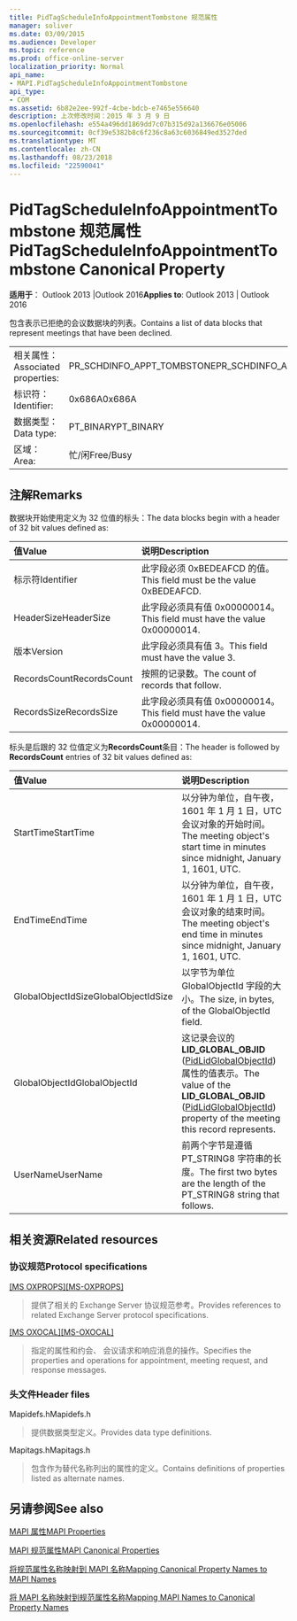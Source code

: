 ```yaml
---
title: PidTagScheduleInfoAppointmentTombstone 规范属性
manager: soliver
ms.date: 03/09/2015
ms.audience: Developer
ms.topic: reference
ms.prod: office-online-server
localization_priority: Normal
api_name:
- MAPI.PidTagScheduleInfoAppointmentTombstone
api_type:
- COM
ms.assetid: 6b82e2ee-992f-4cbe-bdcb-e7465e556640
description: 上次修改时间：2015 年 3 月 9 日
ms.openlocfilehash: e554a496dd1869dd7c07b315d92a136676e05006
ms.sourcegitcommit: 0cf39e5382b8c6f236c8a63c6036849ed3527ded
ms.translationtype: MT
ms.contentlocale: zh-CN
ms.lasthandoff: 08/23/2018
ms.locfileid: "22590041"
---
```

# <a name="pidtagscheduleinfoappointmenttombstone-canonical-property"></a><span data-ttu-id="0a7b9-103">PidTagScheduleInfoAppointmentTombstone 规范属性</span><span class="sxs-lookup"><span data-stu-id="0a7b9-103">PidTagScheduleInfoAppointmentTombstone Canonical Property</span></span>

  
  
<span data-ttu-id="0a7b9-104">**适用于**： Outlook 2013 |Outlook 2016</span><span class="sxs-lookup"><span data-stu-id="0a7b9-104">**Applies to**: Outlook 2013 | Outlook 2016</span></span> 
  
<span data-ttu-id="0a7b9-105">包含表示已拒绝的会议数据块的列表。</span><span class="sxs-lookup"><span data-stu-id="0a7b9-105">Contains a list of data blocks that represent meetings that have been declined.</span></span>
  
|||
|:-----|:-----|
|<span data-ttu-id="0a7b9-106">相关属性：</span><span class="sxs-lookup"><span data-stu-id="0a7b9-106">Associated properties:</span></span>  <br/> |<span data-ttu-id="0a7b9-107">PR_SCHDINFO_APPT_TOMBSTONE</span><span class="sxs-lookup"><span data-stu-id="0a7b9-107">PR_SCHDINFO_APPT_TOMBSTONE</span></span>  <br/> |
|<span data-ttu-id="0a7b9-108">标识符：</span><span class="sxs-lookup"><span data-stu-id="0a7b9-108">Identifier:</span></span>  <br/> |<span data-ttu-id="0a7b9-109">0x686A</span><span class="sxs-lookup"><span data-stu-id="0a7b9-109">0x686A</span></span>  <br/> |
|<span data-ttu-id="0a7b9-110">数据类型：</span><span class="sxs-lookup"><span data-stu-id="0a7b9-110">Data type:</span></span>  <br/> |<span data-ttu-id="0a7b9-111">PT_BINARY</span><span class="sxs-lookup"><span data-stu-id="0a7b9-111">PT_BINARY</span></span>  <br/> |
|<span data-ttu-id="0a7b9-112">区域：</span><span class="sxs-lookup"><span data-stu-id="0a7b9-112">Area:</span></span>  <br/> |<span data-ttu-id="0a7b9-113">忙/闲</span><span class="sxs-lookup"><span data-stu-id="0a7b9-113">Free/Busy</span></span>  <br/> |
   
## <a name="remarks"></a><span data-ttu-id="0a7b9-114">注解</span><span class="sxs-lookup"><span data-stu-id="0a7b9-114">Remarks</span></span>

<span data-ttu-id="0a7b9-115">数据块开始使用定义为 32 位值的标头：</span><span class="sxs-lookup"><span data-stu-id="0a7b9-115">The data blocks begin with a header of 32 bit values defined as:</span></span>
  
|<span data-ttu-id="0a7b9-116">**值**</span><span class="sxs-lookup"><span data-stu-id="0a7b9-116">**Value**</span></span>|<span data-ttu-id="0a7b9-117">**说明**</span><span class="sxs-lookup"><span data-stu-id="0a7b9-117">**Description**</span></span>|
|:-----|:-----|
|<span data-ttu-id="0a7b9-118">标示符</span><span class="sxs-lookup"><span data-stu-id="0a7b9-118">Identifier</span></span>  <br/> |<span data-ttu-id="0a7b9-119">此字段必须 0xBEDEAFCD 的值。</span><span class="sxs-lookup"><span data-stu-id="0a7b9-119">This field must be the value 0xBEDEAFCD.</span></span>  <br/> |
|<span data-ttu-id="0a7b9-120">HeaderSize</span><span class="sxs-lookup"><span data-stu-id="0a7b9-120">HeaderSize</span></span>  <br/> |<span data-ttu-id="0a7b9-121">此字段必须具有值 0x00000014。</span><span class="sxs-lookup"><span data-stu-id="0a7b9-121">This field must have the value 0x00000014.</span></span>  <br/> |
|<span data-ttu-id="0a7b9-122">版本</span><span class="sxs-lookup"><span data-stu-id="0a7b9-122">Version</span></span>  <br/> |<span data-ttu-id="0a7b9-123">此字段必须具有值 3。</span><span class="sxs-lookup"><span data-stu-id="0a7b9-123">This field must have the value 3.</span></span>  <br/> |
|<span data-ttu-id="0a7b9-124">RecordsCount</span><span class="sxs-lookup"><span data-stu-id="0a7b9-124">RecordsCount</span></span>  <br/> |<span data-ttu-id="0a7b9-125">按照的记录数。</span><span class="sxs-lookup"><span data-stu-id="0a7b9-125">The count of records that follow.</span></span>  <br/> |
|<span data-ttu-id="0a7b9-126">RecordsSize</span><span class="sxs-lookup"><span data-stu-id="0a7b9-126">RecordsSize</span></span>  <br/> |<span data-ttu-id="0a7b9-127">此字段必须具有值 0x00000014。</span><span class="sxs-lookup"><span data-stu-id="0a7b9-127">This field must have the value 0x00000014.</span></span>  <br/> |
   
<span data-ttu-id="0a7b9-128">标头是后跟的 32 位值定义为**RecordsCount**条目：</span><span class="sxs-lookup"><span data-stu-id="0a7b9-128">The header is followed by **RecordsCount** entries of 32 bit values defined as:</span></span> 
  
|<span data-ttu-id="0a7b9-129">**值**</span><span class="sxs-lookup"><span data-stu-id="0a7b9-129">**Value**</span></span>|<span data-ttu-id="0a7b9-130">**说明**</span><span class="sxs-lookup"><span data-stu-id="0a7b9-130">**Description**</span></span>|
|:-----|:-----|
|<span data-ttu-id="0a7b9-131">StartTime</span><span class="sxs-lookup"><span data-stu-id="0a7b9-131">StartTime</span></span>  <br/> |<span data-ttu-id="0a7b9-132">以分钟为单位，自午夜，1601 年 1 月 1 日，UTC 会议对象的开始时间。</span><span class="sxs-lookup"><span data-stu-id="0a7b9-132">The meeting object's start time in minutes since midnight, January 1, 1601, UTC.</span></span>  <br/> |
|<span data-ttu-id="0a7b9-133">EndTime</span><span class="sxs-lookup"><span data-stu-id="0a7b9-133">EndTime</span></span>  <br/> |<span data-ttu-id="0a7b9-134">以分钟为单位，自午夜，1601 年 1 月 1 日，UTC 会议对象的结束时间。</span><span class="sxs-lookup"><span data-stu-id="0a7b9-134">The meeting object's end time in minutes since midnight, January 1, 1601, UTC.</span></span>  <br/> |
|<span data-ttu-id="0a7b9-135">GlobalObjectIdSize</span><span class="sxs-lookup"><span data-stu-id="0a7b9-135">GlobalObjectIdSize</span></span>  <br/> |<span data-ttu-id="0a7b9-136">以字节为单位 GlobalObjectId 字段的大小。</span><span class="sxs-lookup"><span data-stu-id="0a7b9-136">The size, in bytes, of the GlobalObjectId field.</span></span>  <br/> |
|<span data-ttu-id="0a7b9-137">GlobalObjectId</span><span class="sxs-lookup"><span data-stu-id="0a7b9-137">GlobalObjectId</span></span>  <br/> |<span data-ttu-id="0a7b9-138">这记录会议的**LID_GLOBAL_OBJID** ([PidLidGlobalObjectId](pidlidglobalobjectid-canonical-property.md)) 属性的值表示。</span><span class="sxs-lookup"><span data-stu-id="0a7b9-138">The value of the **LID_GLOBAL_OBJID** ([PidLidGlobalObjectId](pidlidglobalobjectid-canonical-property.md)) property of the meeting this record represents.</span></span>  <br/> |
|<span data-ttu-id="0a7b9-139">UserName</span><span class="sxs-lookup"><span data-stu-id="0a7b9-139">UserName</span></span>  <br/> |<span data-ttu-id="0a7b9-140">前两个字节是遵循 PT_STRING8 字符串的长度。</span><span class="sxs-lookup"><span data-stu-id="0a7b9-140">The first two bytes are the length of the PT_STRING8 string that follows.</span></span>  <br/> |
   
## <a name="related-resources"></a><span data-ttu-id="0a7b9-141">相关资源</span><span class="sxs-lookup"><span data-stu-id="0a7b9-141">Related resources</span></span>

### <a name="protocol-specifications"></a><span data-ttu-id="0a7b9-142">协议规范</span><span class="sxs-lookup"><span data-stu-id="0a7b9-142">Protocol specifications</span></span>

<span data-ttu-id="0a7b9-143">[[MS OXPROPS]](http://msdn.microsoft.com/library/f6ab1613-aefe-447d-a49c-18217230b148%28Office.15%29.aspx)</span><span class="sxs-lookup"><span data-stu-id="0a7b9-143">[[MS-OXPROPS]](http://msdn.microsoft.com/library/f6ab1613-aefe-447d-a49c-18217230b148%28Office.15%29.aspx)</span></span>
  
> <span data-ttu-id="0a7b9-144">提供了相关的 Exchange Server 协议规范参考。</span><span class="sxs-lookup"><span data-stu-id="0a7b9-144">Provides references to related Exchange Server protocol specifications.</span></span>
    
<span data-ttu-id="0a7b9-145">[[MS OXOCAL]](http://msdn.microsoft.com/library/09861fde-c8e4-4028-9346-e7c214cfdba1%28Office.15%29.aspx)</span><span class="sxs-lookup"><span data-stu-id="0a7b9-145">[[MS-OXOCAL]](http://msdn.microsoft.com/library/09861fde-c8e4-4028-9346-e7c214cfdba1%28Office.15%29.aspx)</span></span>
  
> <span data-ttu-id="0a7b9-146">指定的属性和约会、 会议请求和响应消息的操作。</span><span class="sxs-lookup"><span data-stu-id="0a7b9-146">Specifies the properties and operations for appointment, meeting request, and response messages.</span></span>
    
### <a name="header-files"></a><span data-ttu-id="0a7b9-147">头文件</span><span class="sxs-lookup"><span data-stu-id="0a7b9-147">Header files</span></span>

<span data-ttu-id="0a7b9-148">Mapidefs.h</span><span class="sxs-lookup"><span data-stu-id="0a7b9-148">Mapidefs.h</span></span>
  
> <span data-ttu-id="0a7b9-149">提供数据类型定义。</span><span class="sxs-lookup"><span data-stu-id="0a7b9-149">Provides data type definitions.</span></span>
    
<span data-ttu-id="0a7b9-150">Mapitags.h</span><span class="sxs-lookup"><span data-stu-id="0a7b9-150">Mapitags.h</span></span>
  
> <span data-ttu-id="0a7b9-151">包含作为替代名称列出的属性的定义。</span><span class="sxs-lookup"><span data-stu-id="0a7b9-151">Contains definitions of properties listed as alternate names.</span></span>
    
## <a name="see-also"></a><span data-ttu-id="0a7b9-152">另请参阅</span><span class="sxs-lookup"><span data-stu-id="0a7b9-152">See also</span></span>



[<span data-ttu-id="0a7b9-153">MAPI 属性</span><span class="sxs-lookup"><span data-stu-id="0a7b9-153">MAPI Properties</span></span>](mapi-properties.md)
  
[<span data-ttu-id="0a7b9-154">MAPI 规范属性</span><span class="sxs-lookup"><span data-stu-id="0a7b9-154">MAPI Canonical Properties</span></span>](mapi-canonical-properties.md)
  
[<span data-ttu-id="0a7b9-155">将规范属性名称映射到 MAPI 名称</span><span class="sxs-lookup"><span data-stu-id="0a7b9-155">Mapping Canonical Property Names to MAPI Names</span></span>](mapping-canonical-property-names-to-mapi-names.md)
  
[<span data-ttu-id="0a7b9-156">将 MAPI 名称映射到规范属性名称</span><span class="sxs-lookup"><span data-stu-id="0a7b9-156">Mapping MAPI Names to Canonical Property Names</span></span>](mapping-mapi-names-to-canonical-property-names.md)

